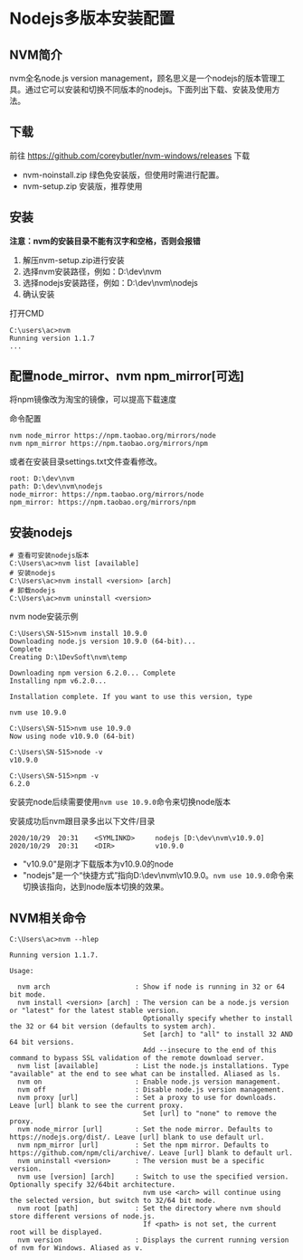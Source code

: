 # Nodejs多版本安装配置
## NVM简介
nvm全名node.js version management，顾名思义是一个nodejs的版本管理工具。通过它可以安装和切换不同版本的nodejs。下面列出下载、安装及使用方法。
## 下载
前往 https://github.com/coreybutler/nvm-windows/releases 下载

- nvm-noinstall.zip 绿色免安装版，但使用时需进行配置。
- nvm-setup.zip 安装版，推荐使用

## 安装
**注意：nvm的安装目录不能有汉字和空格，否则会报错**

1. 解压nvm-setup.zip进行安装  
2. 选择nvm安装路径，例如：D:\dev\nvm
3. 选择nodejs安装路径，例如：D:\dev\nvm\nodejs
4. 确认安装

打开CMD
```
C:\users\ac>nvm
Running version 1.1.7
...
```
## 配置node_mirror、nvm npm_mirror[可选]
将npm镜像改为淘宝的镜像，可以提高下载速度

命令配置
```
nvm node_mirror https://npm.taobao.org/mirrors/node
nvm npm_mirror https://npm.taobao.org/mirrors/npm
```
或者在安装目录settings.txt文件查看修改。

```
root: D:\dev\nvm
path: D:\dev\nvm\nodejs
node_mirror: https://npm.taobao.org/mirrors/node
npm_mirror: https://npm.taobao.org/mirrors/npm
```

## 安装nodejs

```
# 查看可安装nodejs版本
C:\Users\ac>nvm list [available]
# 安装nodejs
C:\Users\ac>nvm install <version> [arch]
# 卸载nodejs
C:\Users\ac>nvm uninstall <version>
```
nvm node安装示例
```
C:\Users\SN-515>nvm install 10.9.0
Downloading node.js version 10.9.0 (64-bit)...
Complete
Creating D:\1DevSoft\nvm\temp

Downloading npm version 6.2.0... Complete
Installing npm v6.2.0...

Installation complete. If you want to use this version, type

nvm use 10.9.0

C:\Users\SN-515>nvm use 10.9.0
Now using node v10.9.0 (64-bit)

C:\Users\SN-515>node -v
v10.9.0

C:\Users\SN-515>npm -v
6.2.0
```
安装完node后续需要使用`nvm use 10.9.0`命令来切换node版本

安装成功后nvm跟目录多出以下文件/目录

```
2020/10/29  20:31    <SYMLINKD>     nodejs [D:\dev\nvm\v10.9.0]
2020/10/29  20:31    <DIR>          v10.9.0
```
- "v10.9.0"是刚才下载版本为v10.9.0的node
- "nodejs"是一个“快捷方式”指向D:\dev\nvm\v10.9.0。`nvm use 10.9.0`命令来切换该指向，达到node版本切换的效果。

## NVM相关命令

```
C:\Users\ac>nvm --hlep

Running version 1.1.7.

Usage:

  nvm arch                     : Show if node is running in 32 or 64 bit mode.
  nvm install <version> [arch] : The version can be a node.js version or "latest" for the latest stable version.
                                 Optionally specify whether to install the 32 or 64 bit version (defaults to system arch).
                                 Set [arch] to "all" to install 32 AND 64 bit versions.
                                 Add --insecure to the end of this command to bypass SSL validation of the remote download server.
  nvm list [available]         : List the node.js installations. Type "available" at the end to see what can be installed. Aliased as ls.
  nvm on                       : Enable node.js version management.
  nvm off                      : Disable node.js version management.
  nvm proxy [url]              : Set a proxy to use for downloads. Leave [url] blank to see the current proxy.
                                 Set [url] to "none" to remove the proxy.
  nvm node_mirror [url]        : Set the node mirror. Defaults to https://nodejs.org/dist/. Leave [url] blank to use default url.
  nvm npm_mirror [url]         : Set the npm mirror. Defaults to https://github.com/npm/cli/archive/. Leave [url] blank to default url.
  nvm uninstall <version>      : The version must be a specific version.
  nvm use [version] [arch]     : Switch to use the specified version. Optionally specify 32/64bit architecture.
                                 nvm use <arch> will continue using the selected version, but switch to 32/64 bit mode.
  nvm root [path]              : Set the directory where nvm should store different versions of node.js.
                                 If <path> is not set, the current root will be displayed.
  nvm version                  : Displays the current running version of nvm for Windows. Aliased as v.
```
